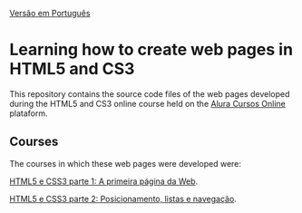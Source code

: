 [Versão em Português](./README.md)

# Learning how to create web pages in HTML5 and CS3

This repository contains the source code files of the web pages developed during the HTML5 and CS3 online course held on the [Alura Cursos Online](https://alura.com.br/) plataform.

## Courses

The courses in which these web pages were developed were:

[HTML5 e CSS3 parte 1: A primeira página da Web](https://cursos.alura.com.br/course/html5-css3-primeiros-passos).

[HTML5 e CSS3 parte 2: Posicionamento, listas e navegação](https://cursos.alura.com.br/course/html5-css3-posicionamento-listas-navegacao).